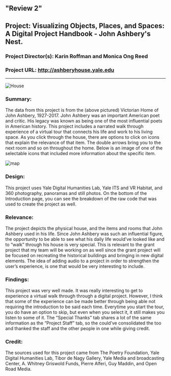 ## "Review 2"
## Project: Visualizing Objects, Places, and Spaces: A Digital Project Handbook - John Ashbery's Nest.

### Project Director(s): Karin Roffman and Monica Ong Reed 

### Project URL: http://ashberyhouse.yale.edu
 ---
![House](https://sophbaxt.github.io/sophia-baxter-CNU/images/SmallHouse.png)
### Summary:

The data from this project is from the (above pictured) Victorian Home of John Ashbery, 1927-2017.  John Ashbery was an important American poet and critic. His legacy was known as being one of the most influential poets in American history. This project includes a narrated walk through experience of a virtual tour that connects his life and work to his living space. As you click through the house, there are options to click on icons that explain the relevance of that item. The double arrows bring you to the next room and so on throughout the home.  Below is an image of one of the selectable icons that included more information about the specific item. 

![map](https://sophbaxt.github.io/sophia-baxter-CNU/images/Nest.png)

### Design: 

This project uses Yale Digital Humanities Lab, Yale ITS and VR Habitat, and 360 photography, panoramas and still photos. On the bottom of the Introduction page, you can see the breakdown of the raw code that was used to create the project as well. 
 
### Relevance: 

The project depicts the physical house, and the items and rooms that John Ashbery used in his life. Since John Ashbery was such an influential figure, the opportunity to be able to see what his daily life would’ve looked like and to “walk” through his house is very special. This is relevant to the grant project that my team will be working on as well since the grant project will be focused on recreating the historical buildings and bringing in new digital elements. The idea of adding audio to a project in order to strengthen the user’s experience, is one that would be very interesting to include.

### Findings: 
This project was very well made. It was really interesting to get to experience a virtual walk through through a digital project. However, I think that some of the experience can be made better through being able not requiring the introduction to be said each time. Everytime you start the tour, you do have an option to skip, but even when you select it, it still makes you listen to some of it. The “Special Thanks” tab shares a lot of the same information as the “Project Staff” tab, so the could’ve consolidated the too and thanked the staff and the other people in one while giving credit.

### Credit: 

The sources used for this project came from The Poetry Foundation, Yale Digital Humanities Lab, Tibor de Nagy Gallery, Yale Media and broadcasting Center, A. Whitney Griswold Funds, Pierre Alferi, Guy Maddin, and Open Road Media.





